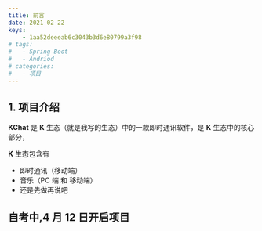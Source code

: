 ```yaml
---
title: 前言
date: 2021-02-22
keys:
	- 1aa52deeeab6c3043b3d6e80799a3f98
# tags:
#   - Spring Boot
#   - Andriod
# categories:
#   - 项目
---
```


## 1. 项目介绍

**KChat** 是 **K** 生态（就是我写的生态）中的一款即时通讯软件，是 **K** 生态中的核心部分，

**K** 生态包含有

- 即时通讯（移动端）
- 音乐（PC 端 和 移动端）
- 还是先做再说吧

## 自考中,4 月 12 日开启项目
